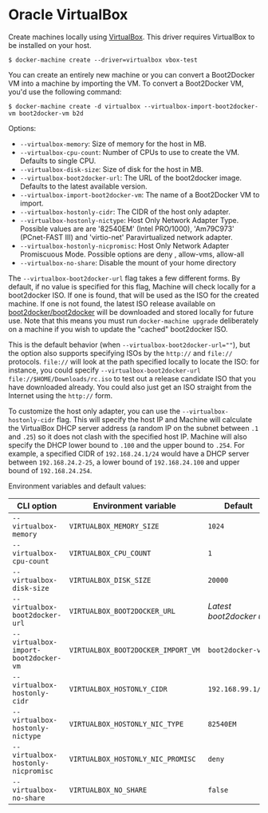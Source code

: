 <!--[metadata]>
+++
title = "Oracle VirtualBox"
description = "Oracle VirtualBox driver for machine"
keywords = ["machine, Oracle VirtualBox, driver"]
[menu.main]
parent="smn_machine_drivers"
+++
<![end-metadata]-->

# Oracle VirtualBox
Create machines locally using [VirtualBox](https://www.virtualbox.org/).
This driver requires VirtualBox to be installed on your host.

    $ docker-machine create --driver=virtualbox vbox-test

You can create an entirely new machine or you can convert a Boot2Docker VM into
a machine by importing the VM. To convert a Boot2Docker VM, you'd use the following
command:

    $ docker-machine create -d virtualbox --virtualbox-import-boot2docker-vm boot2docker-vm b2d


Options:

 - `--virtualbox-memory`: Size of memory for the host in MB.
 - `--virtualbox-cpu-count`: Number of CPUs to use to create the VM. Defaults to single CPU.
 - `--virtualbox-disk-size`: Size of disk for the host in MB.
 - `--virtualbox-boot2docker-url`: The URL of the boot2docker image. Defaults to the latest available version.
 - `--virtualbox-import-boot2docker-vm`: The name of a Boot2Docker VM to import.
 - `--virtualbox-hostonly-cidr`: The CIDR of the host only adapter.
 - `--virtualbox-hostonly-nictype`: Host Only Network Adapter Type. Possible values are are '82540EM' (Intel PRO/1000), 'Am79C973' (PCnet-FAST III) and 'virtio-net' Paravirtualized network adapter.
 - `--virtualbox-hostonly-nicpromisc`: Host Only Network Adapter Promiscuous Mode. Possible options are deny , allow-vms, allow-all 
 - `--virtualbox-no-share`: Disable the mount of your home directory

The `--virtualbox-boot2docker-url` flag takes a few different forms. By
default, if no value is specified for this flag, Machine will check locally for
a boot2docker ISO. If one is found, that will be used as the ISO for the
created machine. If one is not found, the latest ISO release available on
[boot2docker/boot2docker](https://github.com/boot2docker/boot2docker) will be
downloaded and stored locally for future use. Note that this means you must run
`docker-machine upgrade` deliberately on a machine if you wish to update the "cached"
boot2docker ISO.

This is the default behavior (when `--virtualbox-boot2docker-url=""`), but the
option also supports specifying ISOs by the `http://` and `file://` protocols.
`file://` will look at the path specified locally to locate the ISO: for
instance, you could specify `--virtualbox-boot2docker-url
file://$HOME/Downloads/rc.iso` to test out a release candidate ISO that you have
downloaded already. You could also just get an ISO straight from the Internet
using the `http://` form.

To customize the host only adapter, you can use the `--virtualbox-hostonly-cidr`
flag.  This will specify the host IP and Machine will calculate the VirtualBox
DHCP server address (a random IP on the subnet between `.1` and `.25`) so
it does not clash with the specified host IP.
Machine will also specify the DHCP lower bound to `.100` and the upper bound
to `.254`.  For example, a specified CIDR of `192.168.24.1/24` would have a
DHCP server between `192.168.24.2-25`, a lower bound of `192.168.24.100` and
upper bound of `192.168.24.254`.

Environment variables and default values:

| CLI option                           | Environment variable               | Default                  |
|--------------------------------------|------------------------------------|--------------------------|
| `--virtualbox-memory`                | `VIRTUALBOX_MEMORY_SIZE`           | `1024`                   |
| `--virtualbox-cpu-count`             | `VIRTUALBOX_CPU_COUNT`             | `1`                      |
| `--virtualbox-disk-size`             | `VIRTUALBOX_DISK_SIZE`             | `20000`                  |
| `--virtualbox-boot2docker-url`       | `VIRTUALBOX_BOOT2DOCKER_URL`       | *Latest boot2docker url* |
| `--virtualbox-import-boot2docker-vm` | `VIRTUALBOX_BOOT2DOCKER_IMPORT_VM` | `boot2docker-vm`         |
| `--virtualbox-hostonly-cidr`         | `VIRTUALBOX_HOSTONLY_CIDR`         | `192.168.99.1/24`        |
| `--virtualbox-hostonly-nictype`      | `VIRTUALBOX_HOSTONLY_NIC_TYPE`     | `82540EM`                |
| `--virtualbox-hostonly-nicpromisc`   | `VIRTUALBOX_HOSTONLY_NIC_PROMISC`  | `deny`                   |
| `--virtualbox-no-share`              | `VIRTUALBOX_NO_SHARE`              | `false`                  |
